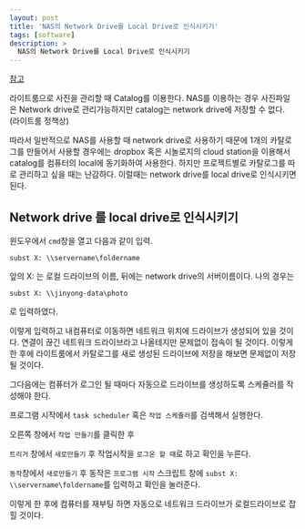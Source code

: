```yaml
---
layout: post
title: 'NAS의 Network Drive를 Local Drive로 인식시키기'
tags: [software]
description: >
  NAS의 Network Drive를 Local Drive로 인식시키기
---
```


[참고](https://icesquare.com/wordpress/lightroom-how-to-save-lightroom-catalog-on-network-drive-on-windows/)

라이트룸으로 사진을 관리할 때 Catalog를 이용한다. NAS를 이용하는 경우 사진파일은 Network drive로 관리가능하지만 catalog는 network drive에 저장할 수 없다. (라이트룸 정책상)

따라서 일반적으로 NAS를 사용할 때 network drive로 사용하기 때문에 1개의 카탈로그를 만들어서 사용할 경우에는 dropbox 혹은 시놀로지의 cloud station을 이용해서 catalog를 컴퓨터의 local에 동기화하여 사용한다. 하지만 프로젝트별로 카탈로그를 따로 관리하고 싶을 때는 난감하다. 이럴때는 network drive를 local drive로 인식시키면 된다.

## Network drive 를 local drive로 인식시키기

윈도우에서 `cmd`창을 열고 다음과 같이 입력.

```
subst X: \\servername\foldername
```

앞의 X: 는 로컬 드라이브의 이름, 뒤에는 network drive의 서버이름이다. 나의 경우는

```
subst X: \\jinyong-data\photo
```

로 입력하였다.

이렇게 입력하고 내컴퓨터로 이동하면 네트워크 위치에 드라이브가 생성되어 있을 것이다. 연결이 끊긴 네트워크 드라이브라고 나올테지만 문제없이 접속이 될 것이다. 이렇게 한 후에 라이트룸에서 카탈로그를 새로 생성된 드라이브에 저장을 해보면 문제없이 저장 될 것이다. 

그다음에는 컴퓨터가 로그인 될 때마다 자동으로 드라이브를 생성하도록 스케쥴러를 작성해야 한다. 

프로그램 시작에서 `task scheduler` 혹은 `작업 스케쥴러`를 검색해서 실행한다.

오른쪽 창에서 `작업 만들기`를 클릭한 후 

`트리거` 창에서 `새로만들기` 후 작업시작을 `로그온 할 때`로 하고 확인을 누른다. 

`동작`창에서 `새로만들기` 후 동작은 `프로그램 시작` 스크립트 창에 `subst X: \\servername\foldername`를 입력하고 확인을 눌러준다.

이렇게 한 후에 컴퓨터를 재부팅 하면 자동으로 네트워크 드라이브가 로컬드라이브로 잡힐 것이다.




